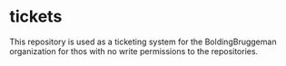 # tickets
This repository is used as a ticketing system for the BoldingBruggeman organization for thos with no write permissions to the repositories.
